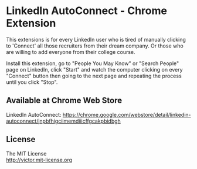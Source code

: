 # LinkedIn AutoConnect - Chrome Extension

This extensions is for every LinkedIn user who is tired of manually clicking to 'Connect' all those recruiters from their dream company. Or those who are willing to add everyone from their college course.

Install this extension, go to "People You May Know" or "Search People" page on LinkedIn, click "Start" and watch the computer clicking on every "Connect" button then going to the next page and repeating the process until you click "Stop".

## Available at Chrome Web Store

LinkedIn AutoConnect: <https://chrome.google.com/webstore/detail/linkedin-autoconnect/jnpbfhigciimemdiiicffgcakpbidbgh>

## License

The MIT License  
<http://victor.mit-license.org>